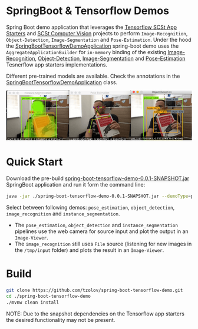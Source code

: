 # SpringBoot & Tensorflow Demos 

Spring Boot demo application that leverages the [Tensorflow SCSt App Starters](https://github.com/spring-cloud-stream-app-starters/tensorflow) and [SCSt Computer Vision](https://github.com/tzolov/computer-vision) projects to 
perform `Image-Recognition`, `Object-Detection`, `Image-Segmentation` and `Pose-Estimation`. Under the hood 
the [SpringBootTensorflowDemoApplication](./src/man/java/org/springframework/cloud/stream/app/demo/SpringBootTensorflowDemoApplication.java) spring-boot demo uses the `AggregateApplicationBuilder` for `in-memory` binding  of the existing [Image-Recognition](https://github.com/spring-cloud-stream-app-starters/tensorflow/tree/master/spring-cloud-starter-stream-processor-image-recognition),
 [Object-Detection](https://github.com/spring-cloud-stream-app-starters/tensorflow/tree/master/spring-cloud-starter-stream-processor-object-detection), 
 [Image-Segmentation](https://github.com/spring-cloud-stream-app-starters/tensorflow/tree/master/spring-cloud-starter-stream-processor-object-detection) 
 and [Pose-Estimation]() Tesnerflow app starters implementations.
 
 Different pre-trained models are available. Check the annotations in the [SpringBootTensorflowDemoApplication](./src/man/java/org/springframework/cloud/stream/app/demo/SpringBootTensorflowDemoApplication.java) class.

![Instance Segmentation, Pose Estimation and Object Detection](./src/main/resources/spring-boot-tensorflow-cv-demos.png)

# Quick Start

Download the pre-build [spring-boot-tensorflow-demo-0.0.1-SNAPSHOT.jar](https://drive.google.com/file/d/1-_rHqQdcIMOVo0EgXfG2C-n-2w2yi1mP) SpringBoot application and run it form the command line:

```bash
java -jar ./spring-boot-tensorflow-demo-0.0.1-SNAPSHOT.jar --demoType=pose_estimation --server.port=8081
```

Select between following demos: `pose_estimation`, `object_detection`, `image_recognition` and `instance_segmentation`.

* The `pose_estimation`, `object_detection` and `instance_segmentation` pipelines use the web camera for source input and plot the
output in an `Image-Viewer`.
* The `image_recognition` still uses `File` source (listening for new images in the `/tmp/input` folder) and plots the result in an `Image-Viewer`. 


# Build

```bash
git clone https://github.com/tzolov/spring-boot-tensorflow-demo.git
cd ./spring-boot-tensorflow-demo
./mvnw clean install
```

NOTE: Due to the snapshot dependencies on the Tensorflow app starters the desired functionality may not be present.  

  
